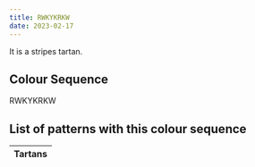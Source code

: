 ```yaml
---
title: RWKYKRKW
date: 2023-02-17
---
```

<no value>

It is a <no value> stripes tartan.


## Colour Sequence
RWKYKRKW

## List of patterns with this colour sequence

| Tartans |
|---------------|
